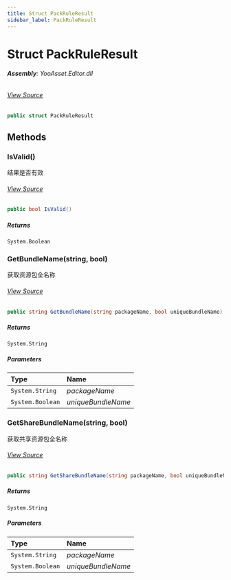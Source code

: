 ```yaml
---
title: Struct PackRuleResult
sidebar_label: PackRuleResult
---
```

# Struct PackRuleResult


###### **Assembly**: YooAsset.Editor.dll
###### [View Source](https://github.com/tuyoogame/YooAsset-Samples.git/blob/main/Assets/YooAsset/Editor/AssetBundleCollector/CollectRules/IPackRule.cs#L20)
```csharp title="Declaration"
public struct PackRuleResult
```
## Methods
### IsValid()
结果是否有效
###### [View Source](https://github.com/tuyoogame/YooAsset-Samples.git/blob/main/Assets/YooAsset/Editor/AssetBundleCollector/CollectRules/IPackRule.cs#L34)
```csharp title="Declaration"
public bool IsValid()
```

##### Returns

`System.Boolean`
### GetBundleName(string, bool)
获取资源包全名称
###### [View Source](https://github.com/tuyoogame/YooAsset-Samples.git/blob/main/Assets/YooAsset/Editor/AssetBundleCollector/CollectRules/IPackRule.cs#L42)
```csharp title="Declaration"
public string GetBundleName(string packageName, bool uniqueBundleName)
```

##### Returns

`System.String`

##### Parameters

| Type | Name |
|:--- |:--- |
| `System.String` | *packageName* |
| `System.Boolean` | *uniqueBundleName* |

### GetShareBundleName(string, bool)
获取共享资源包全名称
###### [View Source](https://github.com/tuyoogame/YooAsset-Samples.git/blob/main/Assets/YooAsset/Editor/AssetBundleCollector/CollectRules/IPackRule.cs#L56)
```csharp title="Declaration"
public string GetShareBundleName(string packageName, bool uniqueBundleName)
```

##### Returns

`System.String`

##### Parameters

| Type | Name |
|:--- |:--- |
| `System.String` | *packageName* |
| `System.Boolean` | *uniqueBundleName* |

